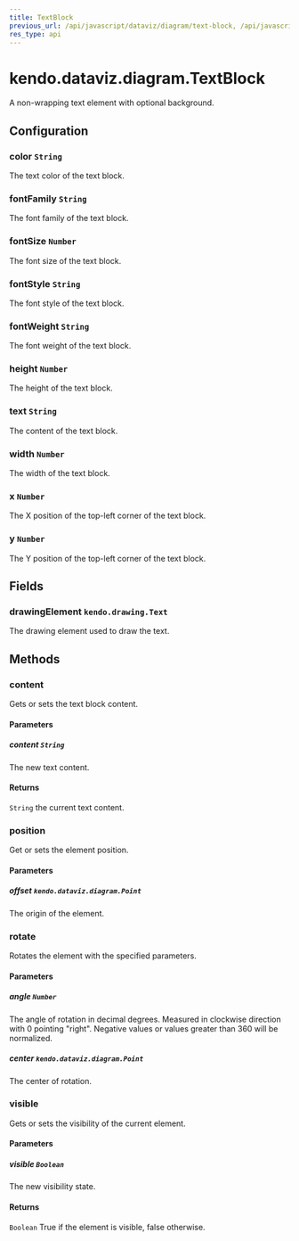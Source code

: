 ```yaml
---
title: TextBlock
previous_url: /api/javascript/dataviz/diagram/text-block, /api/javascript/dataviz/diagram/text-block
res_type: api
---
```


# kendo.dataviz.diagram.TextBlock

A non-wrapping text element with optional background.

## Configuration

### color `String`

The text color of the text block.

### fontFamily `String`

The font family of the text block.

### fontSize `Number`

The font size of the text block.

### fontStyle `String`

The font style of the text block.

### fontWeight `String`

The font weight of the text block.

### height `Number`

The height of the text block.

### text `String`

The content of the text block.

### width `Number`

The width of the text block.

### x `Number`

The X position of the top-left corner of the text block.

### y `Number`

The Y position of the top-left corner of the text block.

## Fields

### drawingElement `kendo.drawing.Text`

The drawing element used to draw the text.

## Methods

### content
Gets or sets the text block content.

#### Parameters

##### content `String`
The new text content.

#### Returns
`String` the current text content.


### position
Get or sets the element position.

#### Parameters

##### offset `kendo.dataviz.diagram.Point`
The origin of the element.


### rotate
Rotates the element with the specified parameters.

#### Parameters

##### angle `Number`
The angle of rotation in decimal degrees.
Measured in clockwise direction with 0 pointing "right".
Negative values or values greater than 360 will be normalized.

##### center `kendo.dataviz.diagram.Point`
The center of rotation.


### visible
Gets or sets the visibility of the current element.

#### Parameters

##### visible `Boolean`
The new visibility state.

#### Returns
`Boolean` True if the element is visible, false otherwise.
